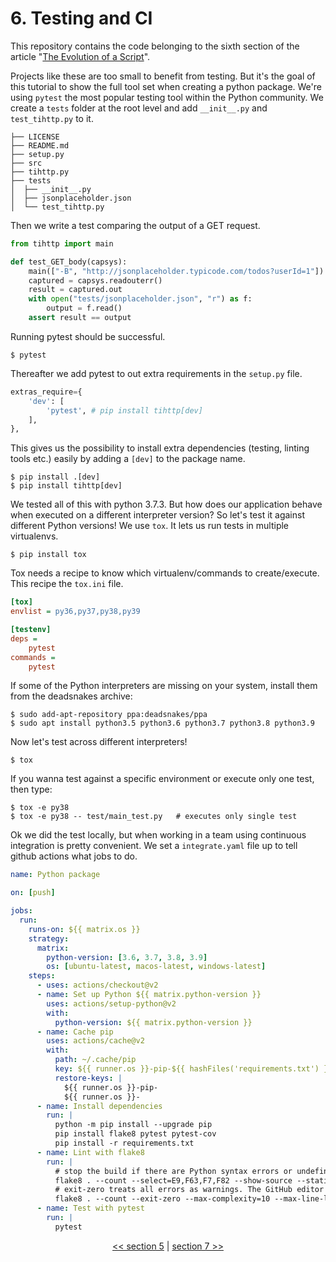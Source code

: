 # 6. Testing and CI

This repository contains the code belonging to the sixth section of the article "[The Evolution of a Script](https://the-coding-lab.com/posts/the-evolution-of-a-script/)".

Projects like these are too small to benefit from testing. But it's the goal of this tutorial to show the full tool set when creating a python package. We're using `pytest` the most popular testing tool within the Python community. We create a `tests` folder at the root level and add `__init__.py` and `test_tihttp.py` to it.

```
├── LICENSE
├── README.md
├── setup.py
├── src
├── tihttp.py
├── tests
│  ├── __init__.py
│  ├── jsonplaceholder.json
│  └── test_tihttp.py
```

Then we write a test comparing the output of a GET request.

```python
from tihttp import main

def test_GET_body(capsys):
    main(["-B", "http://jsonplaceholder.typicode.com/todos?userId=1"])
    captured = capsys.readouterr()
    result = captured.out
    with open("tests/jsonplaceholder.json", "r") as f:
        output = f.read()
    assert result == output
```

Running pytest should be successful.

```
$ pytest
```

Thereafter we add pytest to out extra requirements in the `setup.py` file.

```python
extras_require={
    'dev': [
        'pytest', # pip install tihttp[dev]
    ],
},
```

This gives us the possibility to install extra dependencies (testing, linting tools etc.) easily by adding a `[dev]` to the package name.

```
$ pip install .[dev]
$ pip install tihttp[dev]
```

We tested all of this with python 3.7.3. But how does our application behave when executed on a different interpreter version? So let's test it against different Python versions! We use `tox`. It lets us run tests in multiple virtualenvs.

```
$ pip install tox
```

Tox needs a recipe to know which virtualenv/commands to create/execute. This recipe the `tox.ini` file.

```ini
[tox]
envlist = py36,py37,py38,py39

[testenv]
deps =
    pytest
commands =
    pytest
```

If some of the Python interpreters are missing on your system, install them from the deadsnakes archive:

```
$ sudo add-apt-repository ppa:deadsnakes/ppa
$ sudo apt install python3.5 python3.6 python3.7 python3.8 python3.9
```

Now let's test across different interpreters!

```
$ tox
```

If you wanna test against a specific environment or execute only one test, then type:

```
$ tox -e py38
$ tox -e py38 -- test/main_test.py   # executes only single test
```

Ok we did the test locally, but when working in a team using continuous integration is pretty convenient. We set a `integrate.yaml` file up to tell github actions what jobs to do. 

```yaml
name: Python package

on: [push]

jobs:
  run:
    runs-on: ${{ matrix.os }}
    strategy:
      matrix:
        python-version: [3.6, 3.7, 3.8, 3.9]
        os: [ubuntu-latest, macos-latest, windows-latest]
    steps:
      - uses: actions/checkout@v2
      - name: Set up Python ${{ matrix.python-version }}
        uses: actions/setup-python@v2
        with:
          python-version: ${{ matrix.python-version }}
      - name: Cache pip
        uses: actions/cache@v2
        with:
          path: ~/.cache/pip
          key: ${{ runner.os }}-pip-${{ hashFiles('requirements.txt') }}
          restore-keys: |
            ${{ runner.os }}-pip-
            ${{ runner.os }}-
      - name: Install dependencies
        run: |
          python -m pip install --upgrade pip
          pip install flake8 pytest pytest-cov
          pip install -r requirements.txt
      - name: Lint with flake8
        run: |
          # stop the build if there are Python syntax errors or undefined names
          flake8 . --count --select=E9,F63,F7,F82 --show-source --statistics
          # exit-zero treats all errors as warnings. The GitHub editor is 127 chars wide
          flake8 . --count --exit-zero --max-complexity=10 --max-line-length=127 --statistics
      - name: Test with pytest
        run: |
          pytest
```

<div>
<p align="center"><a href="https://github.com/NiklasTiede/tinyHTTPie/tree/5-Distributing-by-Setup-File"><< section 5</a> | <a href="https://github.com/NiklasTiede/tinyHTTPie/tree/7-Documentation">section 7 >></a> </p>
</div>
